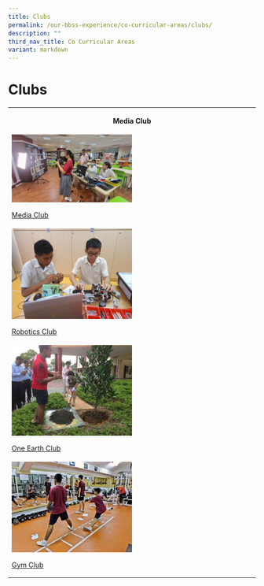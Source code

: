 ```yaml
---
title: Clubs
permalink: /our-bbss-experience/co-curricular-areas/clubs/
description: ""
third_nav_title: Co Curricular Areas
variant: markdown
---
```

<h1>Clubs</h1>
<table style="minWidth: 25px">
<colgroup>
<col>
</colgroup>
<tbody>
<tr>
<th rowspan="1" colspan="1">
<p>Media Club</p>
</th>
</tr>
<tr>
<td rowspan="1" colspan="1"><a class="isomer-image-wrapper" href="/clubs/media-club/"><img style="width: 50%;" height="auto" width="100%" alt="" src="/images/WhatsApp_Image_2024_10_28_at_07_25_04.jpg"></a>
<p><a href="/clubs/media-club/" rel="noopener nofollow" target="_blank">Media Club</a>
</p>
</td>
</tr>
<tr>
<td rowspan="1" colspan="1"><a class="isomer-image-wrapper" href="/clubs/robotics-club/"><img style="width: 50%;" height="auto" width="100%" src="/images/Our%20BBSS%20Experience/Cca/Clubs/Robotics%20Club.jpeg"></a>
<p><a href="/clubs/robotics-club/" rel="noopener nofollow" target="_blank">Robotics Club</a>
</p>
</td>
</tr>
<tr>
<td rowspan="1" colspan="1"><a class="isomer-image-wrapper" href="/clubs/one-earth-club/"><img style="width: 50%;" height="auto" width="100%" src="/images/Our%20BBSS%20Experience/Cca/Clubs/Mrs%20Kok%20planting%20a%20tree%20in%20school.jpg"></a>
<p><a href="/clubs/one-earth-club/" rel="noopener nofollow" target="_blank">One Earth Club</a>
</p>
</td>
</tr>
<tr>
<td rowspan="1" colspan="1"><a class="isomer-image-wrapper" href="/clubs/gym-club/"><img style="width: 50%;" height="auto" width="100%" src="/images/Our%20BBSS%20Experience/Cca/Clubs/SAM_1169.jpg"></a>
<p><a href="/clubs/gym-club/" rel="noopener nofollow" target="_blank">Gym Club</a>
</p>
</td>
</tr>
</tbody>
</table>
<p></p>
